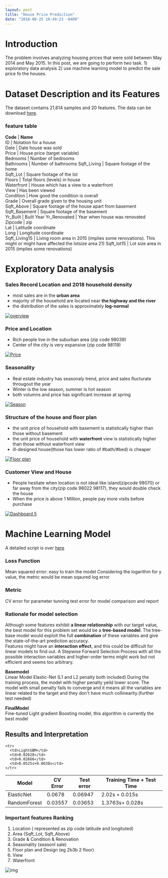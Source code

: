 ```yaml
---
layout: post
title: "House Price Prediction"
date: "2018-08-25 10:49:23 -0400"
---
```


# Introduction  
The problem involves analyzing housing prices that were sold between May 2014 and May 2015. In this post, we are going to perform two task. 1) exploratory data analysis 2) use machine learning model to predict the sale price fo the houses.


# Dataset Description and its Features  
The dataset contains 21,614 samples and 20 features. The data can be download <a href="file/data.csv">here</a>.
### feature table

**Code** | **Name**  
ID | Notation for a house  
Date | Date house was sold  
Price | House price (target variable)  
Bedrooms | Number of bedrooms  
Bathrooms | Number of bathrooms
Sqft_Living | Square footage of the home  
Sqft_Lot | Square footage of the lot  
Floors | Total floors (levels) in house  
Waterfront | House which has a view to a waterfront  
View | Has been viewed  
Condition | How good the condition is overall  
Grade | Overall grade given to the housing unit  
Sqft_Above | Square footage of the house apart  from basement  
Sqft_Basement | Square footage of the basement  
Yr_Built | Built Year
Yr_Renovated | Year when house was renovated  
Zipcode | zip  
Lat | Latitude coordinate  
Long | Longitude coordinate  
Sqft_Living15 | Living room area in 2015 (implies some renovations).  This might or might have affected the lotsize area 21)
Sqft_lot15 | Lot size area in 2015 (implies some renovations)


# Exploratory Data analysis
<!-- general overview -->
### Sales Record Location and 2018 household density

* most sales are in the **urban area**
* majority of the household are located near **the highway and the river**
* the distribution of the sales is approximately **log-normal**

<div class='tableauPlaceholder' id='viz1535230266344' style='position: relative'><noscript><a href='#'><img alt='overview ' src='https:&#47;&#47;public.tableau.com&#47;static&#47;images&#47;PR&#47;PRICE_1&#47;overview&#47;1_rss.png' style='border: none' /></a></noscript><object class='tableauViz'  style='display:none;'><param name='host_url' value='https%3A%2F%2Fpublic.tableau.com%2F' /> <param name='embed_code_version' value='3' /> <param name='site_root' value='' /><param name='name' value='PRICE_1&#47;overview' /><param name='tabs' value='no' /><param name='toolbar' value='yes' /><param name='static_image' value='https:&#47;&#47;public.tableau.com&#47;static&#47;images&#47;PR&#47;PRICE_1&#47;overview&#47;1.png' /> <param name='animate_transition' value='yes' /><param name='display_static_image' value='yes' /><param name='display_spinner' value='yes' /><param name='display_overlay' value='yes' /><param name='display_count' value='yes' /><param name='filter' value='publish=yes' /></object></div>                
 <script type='text/javascript'>                    
 var divElement = document.getElementById('viz1535230266344');                   
  var vizElement = divElement.getElementsByTagName('object')[0];                    vizElement.style.width='800px';vizElement.style.height='627px';                    var scriptElement = document.createElement('script');                    scriptElement.src = 'https://public.tableau.com/javascripts/api/viz_v1.js';                    vizElement.parentNode.insertBefore(scriptElement, vizElement);                </script>


### Price and Location
* Rich people live in the suburban area (zip code 98039)
* Center of the city is very expansive (zip code 98119)


<!-- price and location -->
<div class='tableauPlaceholder' id='viz1535229821044' style='position: relative'><noscript><a href='#'><img alt='Price ' src='https:&#47;&#47;public.tableau.com&#47;static&#47;images&#47;PR&#47;PRICE_0&#47;Price&#47;1_rss.png' style='border: none' /></a></noscript><object class='tableauViz'  style='display:none;'><param name='host_url' value='https%3A%2F%2Fpublic.tableau.com%2F' /> <param name='embed_code_version' value='3' /> <param name='site_root' value='' /><param name='name' value='PRICE_0&#47;Price' /><param name='tabs' value='no' /><param name='toolbar' value='yes' /><param name='static_image' value='https:&#47;&#47;public.tableau.com&#47;static&#47;images&#47;PR&#47;PRICE_0&#47;Price&#47;1.png' /> <param name='animate_transition' value='yes' /><param name='display_static_image' value='yes' /><param name='display_spinner' value='yes' /><param name='display_overlay' value='yes' /><param name='display_count' value='yes' /><param name='filter' value='publish=yes' /></object></div>                
 <script type='text/javascript'>                    var divElement = document.getElementById('viz1535229821044');                    var vizElement = divElement.getElementsByTagName('object')[0];                    vizElement.style.width='800px';vizElement.style.height='627px';                    var scriptElement = document.createElement('script');                    scriptElement.src = 'https://public.tableau.com/javascripts/api/viz_v1.js';                    vizElement.parentNode.insertBefore(scriptElement, vizElement);                </script>


### Seasonality
* Real estate industry has seasonaly trend, price and sales flucturate througout the year
* Winter is the low season, summer is hot season
* both volumns and price has significant increase at spring


<!-- season -->
<div class='tableauPlaceholder' id='viz1535229948502' style='position: relative'><noscript><a href='#'><img alt='Season ' src='https:&#47;&#47;public.tableau.com&#47;static&#47;images&#47;PR&#47;PRICE_1&#47;Season&#47;1_rss.png' style='border: none' /></a></noscript><object class='tableauViz'  style='display:none;'><param name='host_url' value='https%3A%2F%2Fpublic.tableau.com%2F' /> <param name='embed_code_version' value='3' /> <param name='site_root' value='' /><param name='name' value='PRICE_1&#47;Season' /><param name='tabs' value='no' /><param name='toolbar' value='yes' /><param name='static_image' value='https:&#47;&#47;public.tableau.com&#47;static&#47;images&#47;PR&#47;PRICE_1&#47;Season&#47;1.png' /> <param name='animate_transition' value='yes' /><param name='display_static_image' value='yes' /><param name='display_spinner' value='yes' /><param name='display_overlay' value='yes' /><param name='display_count' value='yes' /><param name='filter' value='publish=yes' /></object></div>                
 <script type='text/javascript'>                    var divElement = document.getElementById('viz1535229948502');                    var vizElement = divElement.getElementsByTagName('object')[0];                    vizElement.style.width='800px';vizElement.style.height='627px';                    var scriptElement = document.createElement('script');                    scriptElement.src = 'https://public.tableau.com/javascripts/api/viz_v1.js';                    vizElement.parentNode.insertBefore(scriptElement, vizElement);                </script>


### Structure of the house and floor plan
* the unit price of household with basement is statistically higher than those without basement
* the unit price of household with **waterfront** view is statistically higher than
those without waterfront view
* ill-designed house(those has lower ratio of #bath/#bed) is cheaper


<!-- floor plan -->
<div class='tableauPlaceholder' id='viz1535230093876' style='position: relative'><noscript><a href='#'><img alt='Floor plan ' src='https:&#47;&#47;public.tableau.com&#47;static&#47;images&#47;PR&#47;PRICE_1&#47;Floorplan&#47;1_rss.png' style='border: none' /></a></noscript><object class='tableauViz'  style='display:none;'><param name='host_url' value='https%3A%2F%2Fpublic.tableau.com%2F' /> <param name='embed_code_version' value='3' /> <param name='site_root' value='' /><param name='name' value='PRICE_1&#47;Floorplan' /><param name='tabs' value='no' /><param name='toolbar' value='yes' /><param name='static_image' value='https:&#47;&#47;public.tableau.com&#47;static&#47;images&#47;PR&#47;PRICE_1&#47;Floorplan&#47;1.png' /> <param name='animate_transition' value='yes' /><param name='display_static_image' value='yes' /><param name='display_spinner' value='yes' /><param name='display_overlay' value='yes' /><param name='display_count' value='yes' /><param name='filter' value='publish=yes' /></object></div>                
 <script type='text/javascript'>                    var divElement = document.getElementById('viz1535230093876');                    var vizElement = divElement.getElementsByTagName('object')[0];                    vizElement.style.width='1000px';vizElement.style.height='827px';                    var scriptElement = document.createElement('script');                    scriptElement.src = 'https://public.tableau.com/javascripts/api/viz_v1.js';                    vizElement.parentNode.insertBefore(scriptElement, vizElement);                </script>

### Customer View and House
* People hesitate when location is not ideal like island(zipcode 98070) or far away from the city(zip code 98022 98117), they would double check the house
* When the price is above 1 Million, people pay more visits before purchase


<!-- double check -->
<div class='tableauPlaceholder' id='viz1535230170177' style='position: relative'><noscript><a href='#'><img alt='Dashboard 5 ' src='https:&#47;&#47;public.tableau.com&#47;static&#47;images&#47;PR&#47;PRICE_1&#47;Dashboard5&#47;1_rss.png' style='border: none' /></a></noscript><object class='tableauViz'  style='display:none;'><param name='host_url' value='https%3A%2F%2Fpublic.tableau.com%2F' /> <param name='embed_code_version' value='3' /> <param name='site_root' value='' /><param name='name' value='PRICE_1&#47;Dashboard5' /><param name='tabs' value='no' /><param name='toolbar' value='yes' /><param name='static_image' value='https:&#47;&#47;public.tableau.com&#47;static&#47;images&#47;PR&#47;PRICE_1&#47;Dashboard5&#47;1.png' /> <param name='animate_transition' value='yes' /><param name='display_static_image' value='yes' /><param name='display_spinner' value='yes' /><param name='display_overlay' value='yes' /><param name='display_count' value='yes' /><param name='filter' value='publish=yes' /></object></div>                
 <script type='text/javascript'>                    var divElement = document.getElementById('viz1535230170177');                    var vizElement = divElement.getElementsByTagName('object')[0];                    vizElement.style.width='800px';vizElement.style.height='627px';                    var scriptElement = document.createElement('script');                    scriptElement.src = 'https://public.tableau.com/javascripts/api/viz_v1.js';                    vizElement.parentNode.insertBefore(scriptElement, vizElement);                </script>


# Machine Learning Model

A detailed script is over <a href="https://wesleytao.github.io/OneConnect/">here</a>

### Loss Function
Mean squared error: easy to train the model
Considering the logarithm for y value, the metric would be mean sqaured log error  
### Metric
CV error for parameter tunning
test error for model comparison and report

### Rationale for model selection
Although some features exhibit **a linear relationship** with our target value, the best model for this problem set would be a **tree-based model**. The tree-base model would exploit the full **combination** of these variables and give the state-of-the-art prediction accuracy.  
Features might have an **interaction effect**, and this could be difficult for linear models to find out. A Stepwise Forward Selection Process with all the possible interaction variables and higher-order terms might work but not efficient and seems too arbitrary.

**Basemodel**   
Linear Model Elastic-Net (L1 and L2 penalty both included)
During the training process, the model with higher penalty yeild lower score.
The model with small penalty fails to converge and it means all the variables are linear related to the target and they don't have much collinearity.(further test needed)

**FinalModel**  
Fine-tuned Light gradient Boosting model, this algorithm is currently the best model

## Results and Interpretation
<table>
  <thead>
    <tr>
      <th>Model</th>
      <th>CV Error</th>
      <th>Test error</th>
      <th>Training Time + Test Time</th>
    </tr>
  </thead>
  <tbody>
    <tr>
      <td>ElasticNet</td>
      <td>0.0678</td>
      <td>0.06947</td>
      <td>2.02s + 0.015s</td>
    </tr>
    <tr>
      <td>RandomForest</td>
      <td>0.03557</td>
      <td>0.03653</td>
      <td>1.3763s+ 0.028s</td>
    </tr>

    <tr>
      <td>LightGBM</td>
      <td>0.02628</td>
      <td>0.02666</td>
      <td>0.0525s+0.0638s</td>
    </tr>

  </tbody>
</table>

### Important features Ranking
1. Location  ( represented as zip code latitude and longituted)
2. Area   (Sqft_Lot, Sqft_Above)
3. Grade & Condition & Renovation
4. Seasonality (seasonl sale)
5. Floor plan and Design (eg 2b3b 2 floor)
6. View
7. Waterfront

<img src="https://wesleytao.github.io/blog/figs/feature_importance.png" alt="img">
